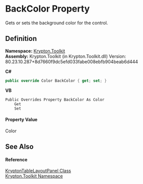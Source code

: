# BackColor Property


Gets or sets the background color for the control.



## Definition
**Namespace:** <a href="79d2eac2-21f4-54ff-7552-b20c33c30600.md">Krypton.Toolkit</a>  
**Assembly:** Krypton.Toolkit (in Krypton.Toolkit.dll) Version: 80.23.10.287+8d7660f9dc5efd033fabe008ebfb904beab6d444

**C#**
``` C#
public override Color BackColor { get; set; }
```
**VB**
``` VB
Public Overrides Property BackColor As Color
	Get
	Set
```



#### Property Value
Color

## See Also


#### Reference
<a href="7c7487b3-36d3-a1a2-1351-3010ba913d74.md">KryptonTableLayoutPanel Class</a>  
<a href="79d2eac2-21f4-54ff-7552-b20c33c30600.md">Krypton.Toolkit Namespace</a>  
